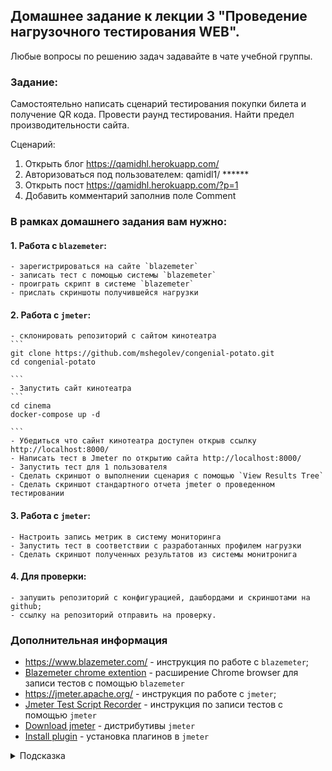 ## Домашнее задание к лекции 3 "Проведение нагрузочного тестирования WEB".

Любые вопросы по решению задач задавайте в чате учебной группы.

### Задание:

Самостоятельно написать сценарий тестирования покупки билета и получение QR кода.
Провести раунд тестирования.
Найти предел производительности сайта.

Сценарий:
1. Открыть блог https://qamidhl.herokuapp.com/
2. Авторизоваться под пользователем:
    qamidl1/ ******
3. Открыть пост https://qamidhl.herokuapp.com/?p=1
4. Добавить комментарий заполнив поле Comment

### В рамках домашнего задания вам нужно:

#### 1. Работа с `blazemeter`:
    - зарегистрироваться на сайте `blazemeter`
    - записать тест с помощью системы `blazemeter`
    - проиграть скрипт в системе `blazemeter`
    - прислать скриншоты получившейся нагрузки
#### 2.  Работа с `jmeter`:
    - склонировать репозиторий с сайтом кинотеатра
    ```
    git clone https://github.com/mshegolev/congenial-potato.git
    cd congenial-potato

    ```
    - Запустить сайт кинотеатра
    ```
    cd cinema
    docker-compose up -d

    ```
    - Убедиться что сайнт кинотеатра доступен открыв ссылку http://localhost:8000/
    - Написать тест в Jmeter по открытию сайта http://localhost:8000/
    - Запустить тест для 1 пользователя
    - Сделать скриншот о выполнении сценария с помощью `View Results Tree`
    - Сделать скриншот стандартного отчета jmeter о проведенном тестировании
#### 3.  Работа с `jmeter`:   
    - Настроить запись метрик в систему мониторинга
    - Запустить тест в соответствии с разработанных профилем нагрузки
    - Сделать скриншот полученных результатов из системы монитронига
#### 4.  Для проверки:
    - запушить репозиторий с конфигурацией, дашбордами и скриншотами на github;
    - ссылку на репозиторий отправить на проверку.
### Дополнительная информация
- https://www.blazemeter.com/ - инструкция по работе с `blazemeter`;
- [Blazemeter chrome extention](https://chrome.google.com/webstore/detail/blazemeter-the-continuous/mbopgmdnpcbohhpnfglgohlbhfongabi) - расширение Chrome browser для записи тестов c помощью `blazemeter`
- https://jmeter.apache.org/ - инструкция по работе с `jmeter`;
- [Jmeter Test Script Recorder](https://jmeter.apache.org/usermanual/jmeter_proxy_step_by_step.html) - инструкция по записи тестов с помощью `jmeter`
- [Download jmeter](https://jmeter.apache.org/download_jmeter.cgi) - дистрибутивы `jmeter`
- [Install plugin](https://jmeter-plugins.org/wiki/PluginsManager/) - установка плагинов в `jmeter`


<details>
  <summary>Подсказка</summary>

  Используйте примеры из  папки [./jmeter](./jmeter) для запуска теста.
</details>

